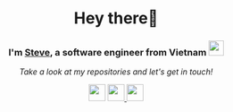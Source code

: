 <h1 align="center"> Hey there👋</h1>

<h3 align="center"> I'm <a href="https://linkedin.com/in/qui-vo-40164b1ba" target="_blank">Steve</a>, a software engineer from Vietnam <img src="https://user-images.githubusercontent.com/5679180/79618120-0daffb80-80be-11ea-819e-d2b0fa904d07.gif" width="27px"></h3> 

<p align="center">
  <i>Take a look at my repositories and let's get in touch!</i>

<p align="center">
<a href= "https://linkedin.com/in/qui-vo-40164b1ba"><img style="width:30px;height:30px" src="https://img.icons8.com/ios/344/linkedin.png"/></a>
<a href= "mailto:vkhanhqui@gmail.com"><img style="width:30px;height:30px" src="https://img.icons8.com/material-outlined/344/gmail-new.png" /> </a>
<a href= "https://www.hackerrank.com/vkhanhqui"><img style="width:30px;height:30px" src="https://img.icons8.com/windows/344/hackerrank.png"/></a>
</p>
